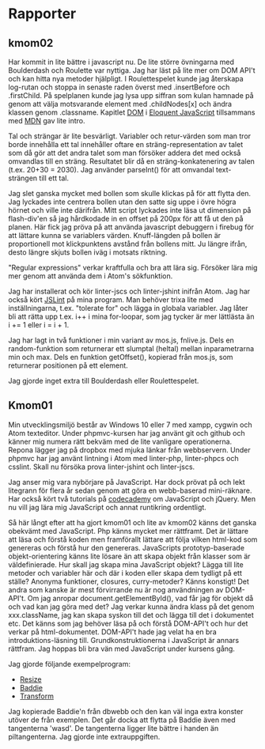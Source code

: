 # Rapporter

## kmom02

Har kommit in lite bättre i javascript nu. De lite större övningarna med Boulderdash och Roulette var nyttiga. Jag har läst på lite mer om DOM API't och kan hitta nya metoder hjälpligt. I Roulettespelet kunde jag återskapa log-rutan och stoppa in senaste raden överst med .insertBefore och .firstChild. På spelplanen kunde jag lysa upp siffran som kulan hamnade på genom att välja motsvarande element med .childNodes[x] och ändra klassen genom .classname. Kapitlet [DOM](http://eloquentjavascript.net/13_dom.html) i [Eloquent JavaScript](http://eloquentjavascript.net/) tillsammans med [MDN](https://developer.mozilla.org/en-US/docs/Web/API/Document_Object_Model) gav lite intro.

Tal och strängar är lite besvärligt. Variabler och retur-värden som man tror borde innehålla ett tal innehåller oftare en sträng-representation av talet som då gör att det andra talet som man försöker addera det med också omvandlas till en sträng. Resultatet blir då en sträng-konkatenering av talen (t.ex. 20+30 = 2030). Jag använder parseInt() för att omvandal text-strängen till ett tal.

Jag slet ganska mycket med bollen som skulle klickas på för att flytta den. Jag lyckades inte centrera bollen utan den satte sig uppe i övre högra hörnet och ville inte därifrån. Mitt script lyckades inte läsa ut dimension på flash-div'en så jag hårdkodade in en offset på 200px för att få ut den på planen. Här fick jag pröva på att använda javascript debuggern i firebug för att lättare kunna se variablers värden. Knuff-längden på bollen är proportionell mot klickpunktens avstånd från bollens mitt. Ju längre ifrån, desto längre skjuts bollen iväg i motsats riktning.

"Regular expressions" verkar kraftfulla och bra att lära sig. Försöker lära mig mer genom att använda dem i Atom's sökfunktion.

Jag har installerat och kör linter-jscs och linter-jshint inifrån Atom. Jag har också kört [JSLint](http://jslint.com/) på mina program. Man behöver trixa lite med inställningarna, t.ex. "tolerate for" och lägga in globala variabler. Jag låter bli att rätta upp t.ex. i++ i mina for-loopar, som jag tycker är mer lättlästa än i += 1 eller i = i + 1.

Jag har lagt in två funktioner i min variant av mos.js, fnlive.js. Dels en random-funktion som returnerar ett slumptal (heltal) mellan inparametrarna min och max. Dels en funktion getOffset(), kopierad från mos.js, som returnerar positionen på ett element.

Jag gjorde inget extra till Boulderdash eller Roulettespelet.

## Kmom01

Min utvecklingsmiljö består av Windows 10 eller 7 med xampp, cygwin och Atom texteditor. Under phpmvc-kursen har jag använt git och github och känner mig numera rätt bekväm med de lite vanligare operationerna. Repona lägger jag på dropbox med mjuka länkar från webbservern. Under phpmvc har jag  använt lintning i Atom med linter-php, linter-phpcs och csslint. Skall nu försöka prova linter-jshint och linter-jscs.

Jag anser mig vara nybörjare på JavaScript. Har dock prövat på och lekt litegrann för flera år sedan genom att göra en webb-baserad mini-räknare. Har också kört två tutorials på [codecademy](https://www.codecademy.com/) om JavaScript och jQuery. Men nu vill jag lära mig JavaScript och annat runtikring ordentligt.

Så här långt efter att ha gjort kmom01 och lite av kmom02 känns det ganska obekvämt med JavaScript. Php känns mycket mer rättframt. Det är lättare att läsa och förstå koden men framförallt lättare att följa vilken html-kod som genereras och förstå hur den genereras. JavaScripts prototyp-baserade objekt-orientering känns lite lösare än att skapa objekt från klasser som är väldefinierade. Hur skall jag skapa mina JavaScript objekt? Lägga till lite metoder och variabler här och där i koden eller skapa dem tydligt på ett ställe? Anonyma funktioner, closures, curry-metoder? Känns konstigt! Det andra som kanske är mest förvirrande nu är nog användningen av DOM-API't. Om jag anropar document.getElementById(), vad får jag för objekt då och vad kan jag göra med det? Jag verkar kunna ändra klass på det genom xxx.className, jag kan skapa syskon till det och lägga till det i dokumentet etc. Det känns som jag behöver läsa på och förstå DOM-API't och hur det verkar på html-dokumentet. DOM-API't hade jag velat ha en bra introduktions-läsning till. Grundkonstruktionerna i JavaScript är annars rättfram. Jag hoppas bli bra vän med JavaScript under kursens gång.

Jag gjorde följande exempelprogram:

* [Resize](http://www.student.bth.se/~frnf15/dbwebb-kurser/javascript/me/kmom01/lekplats/resize/)
* [Baddie](http://www.student.bth.se/~frnf15/dbwebb-kurser/javascript/me/kmom01/lekplats/baddie/)
* [Transform](http://www.student.bth.se/~frnf15/dbwebb-kurser/javascript/me/kmom01/lekplats/transform/)

Jag kopierade Baddie'n från dbwebb och den kan väl inga extra konster utöver de från exemplen. Det går docka att flytta på Baddie även med tangenterna 'wasd'. De tangenterna ligger lite bättre i handen än piltangenterna. Jag gjorde inte extrauppgiften.
